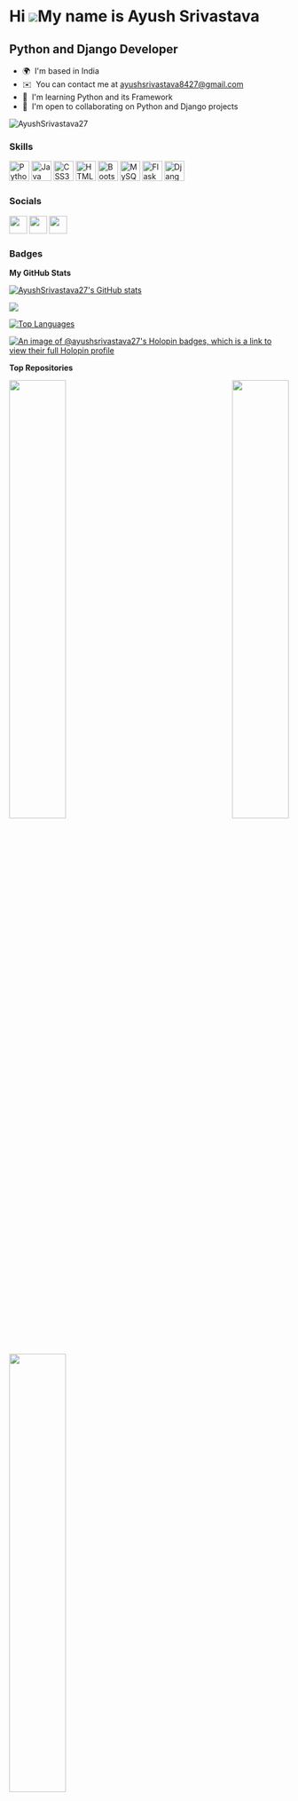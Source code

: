 Hi ![](https://user-images.githubusercontent.com/18350557/176309783-0785949b-9127-417c-8b55-ab5a4333674e.gif)My name is Ayush Srivastava
========================================================================================================================================

Python and Django Developer
---------------------------

* 🌍  I'm based in India
* ✉️  You can contact me at [ayushsrivastava8427@gmail.com](mailto:ayushsrivastava8427@gmail.com)
* 🧠  I'm learning Python and its Framework
* 🤝  I'm open to collaborating on Python and Django projects

<p> <img src="https://komarev.com/ghpvc/?username=AyushSrivastava27&label=Profile%20views&color=ce9927&style=flat" alt="AyushSrivastava27" /> </p>

### Skills


<p align="left">
<a href="https://www.python.org/" target="_blank" rel="noreferrer"><img src="https://raw.githubusercontent.com/danielcranney/readme-generator/main/public/icons/skills/python-colored.svg" width="36" height="36" alt="Python" /></a>
<a href="https://www.oracle.com/java/" target="_blank" rel="noreferrer"><img src="https://raw.githubusercontent.com/danielcranney/readme-generator/main/public/icons/skills/java-colored.svg" width="36" height="36" alt="Java" /></a>
<a href="https://www.w3.org/TR/CSS/#css" target="_blank" rel="noreferrer"><img src="https://raw.githubusercontent.com/danielcranney/readme-generator/main/public/icons/skills/css3-colored.svg" width="36" height="36" alt="CSS3" /></a>
<a href="https://developer.mozilla.org/en-US/docs/Glossary/HTML5" target="_blank" rel="noreferrer"><img src="https://raw.githubusercontent.com/danielcranney/readme-generator/main/public/icons/skills/html5-colored.svg" width="36" height="36" alt="HTML5" /></a>
<a href="https://getbootstrap.com/" target="_blank" rel="noreferrer"><img src="https://raw.githubusercontent.com/danielcranney/readme-generator/main/public/icons/skills/bootstrap-colored.svg" width="36" height="36" alt="Bootstrap" /></a>
<a href="https://www.mysql.com/" target="_blank" rel="noreferrer"><img src="https://raw.githubusercontent.com/danielcranney/readme-generator/main/public/icons/skills/mysql-colored.svg" width="36" height="36" alt="MySQL" /></a>
<a href="https://flask.palletsprojects.com/en/2.0.x/" target="_blank" rel="noreferrer"><img src="https://raw.githubusercontent.com/danielcranney/readme-generator/main/public/icons/skills/flask-colored.svg" width="36" height="36" alt="Flask" /></a>
<a href="https://www.djangoproject.com/" target="_blank" rel="noreferrer"><img src="https://raw.githubusercontent.com/danielcranney/readme-generator/main/public/icons/skills/django-colored.svg" width="36" height="36" alt="Django" /></a>
</p>


### Socials

<p align="left"> <a href="https://www.github.com/AyushSrivastava27" target="_blank" rel="noreferrer"><img src="https://raw.githubusercontent.com/danielcranney/readme-generator/main/public/icons/socials/github.svg" width="32" height="32" /></a> <a href="https://www.linkedin.com/in/ayush-srivastava-07024a210" target="_blank" rel="noreferrer"><img src="https://raw.githubusercontent.com/danielcranney/readme-generator/main/public/icons/socials/linkedin.svg" width="32" height="32" /></a> <a href="https://www.twitter.com/ayushh_sri" target="_blank" rel="noreferrer"><img src="https://raw.githubusercontent.com/danielcranney/readme-generator/main/public/icons/socials/twitter.svg" width="32" height="32" /></a></p>

### Badges

<b>My GitHub Stats</b>

<a href="http://www.github.com/AyushSrivastava27"><img src="https://github-readme-stats.vercel.app/api?username=AyushSrivastava27&show_icons=true&hide=&count_private=true&title_color=0891b2&text_color=ffffff&icon_color=0891b2&bg_color=1c1917&hide_border=true&show_icons=true" alt="AyushSrivastava27's GitHub stats" /></a>

<a href="http://www.github.com/AyushSrivastava27"><img src="https://github-readme-streak-stats.herokuapp.com/?user=AyushSrivastava27&stroke=ffffff&background=1c1917&ring=0891b2&fire=0891b2&currStreakNum=ffffff&currStreakLabel=0891b2&sideNums=ffffff&sideLabels=ffffff&dates=ffffff&hide_border=true" /></a>

<a href="https://github.com/AyushSrivastava27" align="left"><img src="https://github-readme-stats.vercel.app/api/top-langs/?username=AyushSrivastava27&langs_count=10&title_color=0891b2&text_color=ffffff&icon_color=0891b2&bg_color=1c1917&hide_border=true&locale=en&custom_title=Top%20%Languages" alt="Top Languages" /></a>

[![An image of @ayushsrivastava27's Holopin badges, which is a link to view their full Holopin profile](https://holopin.me/ayushsrivastava27)](https://holopin.io/@ayushsrivastava27)

<b>Top Repositories</b>

<div width="100%" align="center"><a href="https://github.com/AyushSrivastava27/Musical-Time-Machine" align="left"><img align="left" width="45%" src="https://github-readme-stats.vercel.app/api/pin/?username=AyushSrivastava27&repo=Musical-Time-Machine&title_color=0891b2&text_color=ffffff&icon_color=0891b2&bg_color=1c1917&hide_border=true&locale=en" /></a><a href="https://github.com/AyushSrivastava27/snake_game" align="right"><img align="right" width="45%" src="https://github-readme-stats.vercel.app/api/pin/?username=AyushSrivastava27&repo=snake_game&title_color=0891b2&text_color=ffffff&icon_color=0891b2&bg_color=1c1917&hide_border=true&locale=en" /></a></div><br /><br /><br /><br /><br /><br /><br />

<br /><br /><br /><br /><br />

<div width="100%" align="center"><a href="https://github.com/AyushSrivastava27/Password_Manager" align="left"><img align="left" width="45%" src="https://github-readme-stats.vercel.app/api/pin/?username=AyushSrivastava27&repo=Password_Manager&title_color=0891b2&text_color=ffffff&icon_color=0891b2&bg_color=1c1917&hide_border=true&locale=en" /></a></div>
